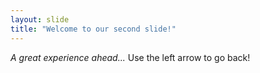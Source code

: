 ```yaml
---
layout: slide
title: "Welcome to our second slide!"
---
```

*A great experience ahead...*
Use the left arrow to go back!
